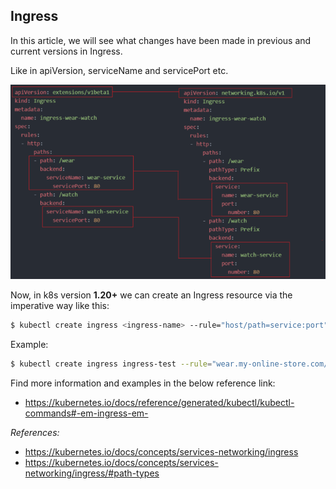 ## Ingress

In this article, we will see what changes have been made in previous and current versions in Ingress.

Like in apiVersion, serviceName and servicePort etc.

![Changes to Ingress](ingress-changes.png)

Now, in k8s version **1.20+** we can create an Ingress resource via the imperative way like this:

```bash
$ kubectl create ingress <ingress-name> --rule="host/path=service:port"
```

Example:

```bash
$ kubectl create ingress ingress-test --rule="wear.my-online-store.com/wear*=wear-service:80"
```

Find more information and examples in the below reference link:

- https://kubernetes.io/docs/reference/generated/kubectl/kubectl-commands#-em-ingress-em-

*References:*

- https://kubernetes.io/docs/concepts/services-networking/ingress
- https://kubernetes.io/docs/concepts/services-networking/ingress/#path-types
